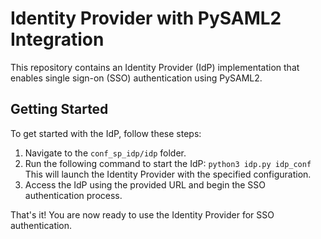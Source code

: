 # Identity Provider with PySAML2 Integration

This repository contains an Identity Provider (IdP) implementation that enables single sign-on (SSO) authentication using PySAML2.

## Getting Started

To get started with the IdP, follow these steps:

1. Navigate to the `conf_sp_idp/idp` folder.
2. Run the following command to start the IdP:
    `python3 idp.py idp_conf`
    This will launch the Identity Provider with the specified configuration.
3. Access the IdP using the provided URL and begin the SSO authentication process.

That's it! You are now ready to use the Identity Provider for SSO authentication.
